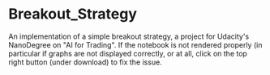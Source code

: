 # Breakout_Strategy
An implementation of a simple breakout strategy, a project for Udacity's NanoDegree on "AI for Trading".
If the notebook is not rendered properly (in particular if graphs are not displayed correctly, or at all, click on the top right button (under download) to fix the issue.
